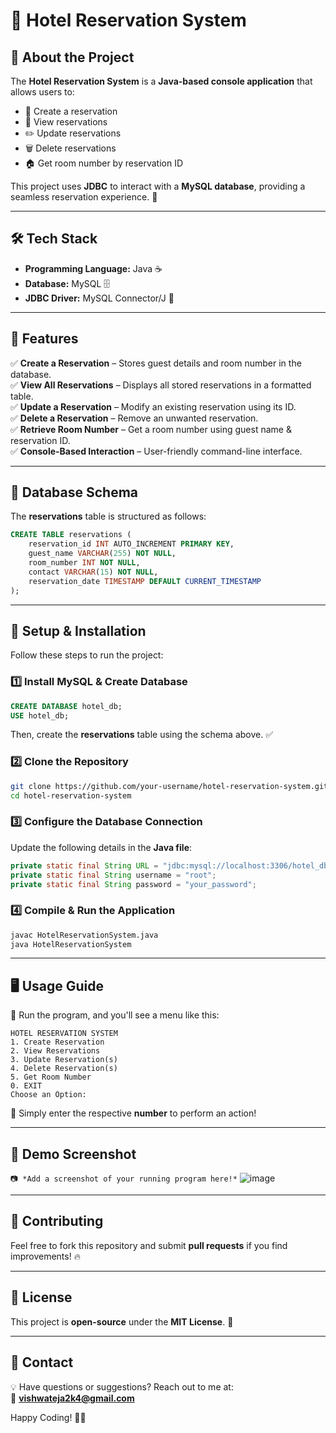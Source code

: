 # 🏨 Hotel Reservation System

## 📌 About the Project
The **Hotel Reservation System** is a **Java-based console application** that allows users to:
- 📌 Create a reservation
- 📖 View reservations
- ✏️ Update reservations
- 🗑 Delete reservations
- 🏠 Get room number by reservation ID

This project uses **JDBC** to interact with a **MySQL database**, providing a seamless reservation experience. 🚀

---

## 🛠 Tech Stack
- **Programming Language:** Java ☕
- **Database:** MySQL 🗄
- **JDBC Driver:** MySQL Connector/J 🔌

---

## 🚀 Features
✅ **Create a Reservation** – Stores guest details and room number in the database.  
✅ **View All Reservations** – Displays all stored reservations in a formatted table.  
✅ **Update a Reservation** – Modify an existing reservation using its ID.  
✅ **Delete a Reservation** – Remove an unwanted reservation.  
✅ **Retrieve Room Number** – Get a room number using guest name & reservation ID.  
✅ **Console-Based Interaction** – User-friendly command-line interface.  

---

## 📌 Database Schema
The **reservations** table is structured as follows:
```sql
CREATE TABLE reservations (
    reservation_id INT AUTO_INCREMENT PRIMARY KEY,
    guest_name VARCHAR(255) NOT NULL,
    room_number INT NOT NULL,
    contact VARCHAR(15) NOT NULL,
    reservation_date TIMESTAMP DEFAULT CURRENT_TIMESTAMP
);
```

---

## 🔧 Setup & Installation
Follow these steps to run the project:

### **1️⃣ Install MySQL & Create Database**
```sql
CREATE DATABASE hotel_db;
USE hotel_db;
```
Then, create the **reservations** table using the schema above. ✅

### **2️⃣ Clone the Repository**
```sh
git clone https://github.com/your-username/hotel-reservation-system.git
cd hotel-reservation-system
```

### **3️⃣ Configure the Database Connection**
Update the following details in the **Java file**:
```java
private static final String URL = "jdbc:mysql://localhost:3306/hotel_db";
private static final String username = "root";
private static final String password = "your_password";
```

### **4️⃣ Compile & Run the Application**
```sh
javac HotelReservationSystem.java
java HotelReservationSystem
```

---

## 🖥 Usage Guide
📌 Run the program, and you'll see a menu like this:
```
HOTEL RESERVATION SYSTEM
1. Create Reservation
2. View Reservations
3. Update Reservation(s)
4. Delete Reservation(s)
5. Get Room Number
0. EXIT
Choose an Option:
```

📝 Simply enter the respective **number** to perform an action!

---

## 📸 Demo Screenshot
```📷 *Add a screenshot of your running program here!*```
![image](https://github.com/user-attachments/assets/7112d6f3-bfb4-4d87-9f70-2c98b3a3af3c)


---

## 🤝 Contributing
Feel free to fork this repository and submit **pull requests** if you find improvements! 🔥

---

## 📜 License
This project is **open-source** under the **MIT License**. 📄

---

## 📩 Contact
💡 Have questions or suggestions? Reach out to me at:  
📧 **vishwateja2k4@gmail.com**

Happy Coding! 🚀🎯

